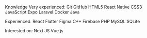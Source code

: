 Knowledge
Very experienced: Git GitHub HTML5 React Native CSS3 JavaScript Expo Laravel Docker Java

Experienced: React Flutter Figma C++ Firebase PHP MySQL SQLite

Interested on: Next JS Vue.js
